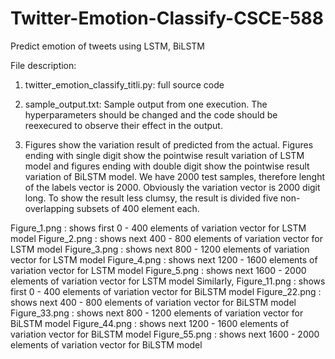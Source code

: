 # Twitter-Emotion-Classify-CSCE-588
Predict emotion of tweets using LSTM, BiLSTM

File description:
1. twitter_emotion_classify_titli.py: full source code

2. sample_output.txt: Sample output from one execution. The hyperparameters should be changed and the code should be reexecured to observe                       their effect in the output.

3. Figures show the variation result of predicted from the actual. Figures ending with single digit show the pointwise result variation of LSTM model and figures ending with double digit show the pointwise result variation of BiLSTM model. We have 2000 test samples, therefore lenght of the labels vector is 2000. Obviously the variation vector is 2000 digit long. To show the result less clumsy, the result is divided five non-overlapping subsets of 400 element each. 

Figure_1.png : shows first 0 - 400 elements of variation vector for LSTM model
Figure_2.png : shows next 400 - 800 elements of variation vector for LSTM model
Figure_3.png : shows next 800 - 1200 elements of variation vector for LSTM model
Figure_4.png : shows next 1200 - 1600 elements of variation vector for LSTM model
Figure_5.png : shows next 1600 - 2000 elements of variation vector for LSTM model
Similarly, 
Figure_11.png : shows first 0 - 400 elements of variation vector for BiLSTM model
Figure_22.png : shows next 400 - 800 elements of variation vector for BiLSTM model
Figure_33.png : shows next 800 - 1200 elements of variation vector for BiLSTM model
Figure_44.png : shows next 1200 - 1600 elements of variation vector for BiLSTM model
Figure_55.png : shows next 1600 - 2000 elements of variation vector for BiLSTM model
